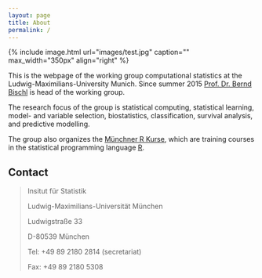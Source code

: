 ```yaml
---
layout: page
title: About
permalink: /
---
```


{% include image.html url="images/test.jpg" caption="" max_width="350px" align="right" %}

This is the webpage of the working group computational statistics at the Ludwig-Maximilians-University Munich. Since summer 2015 [Prof. Dr. Bernd Bischl](/people/bischl/) is head of the working group.

The research focus of the group is statistical computing, statistical learning,
model- and variable selection, biostatistics, classification, survival analysis, and predictive modelling.

The group also organizes the [Münchner R Kurse](http://www.statistik.lmu.de/R/), which are training courses in the statistical programming language [R](https://www.r-project.org/).


## Contact
> Insitut für Statistik
>
> Ludwig-Maximilians-Universität München
>
> Ludwigstraße 33
>
> D-80539 München
>
>
> Tel: +49 89 2180 2814 (secretariat)
>
> Fax: +49 89 2180 5308

